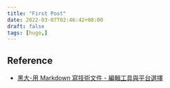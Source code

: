 ```yaml
---
title: "First Post"
date: 2022-03-07T02:46:42+08:00
draft: false
tags: [hugo,]
---
```


## Reference

- [黑大-用 Markdown 寫技術文件 - 編輯工具與平台選擇](https://blog.darkthread.net/blog/tech-doc-with-hugo/)
